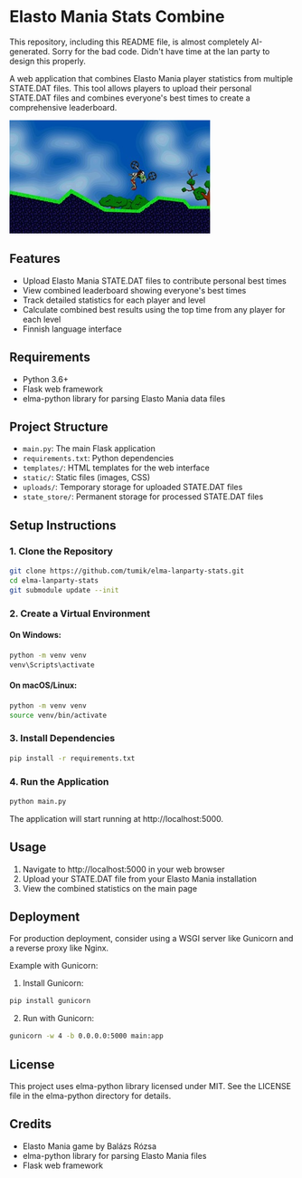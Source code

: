 # Elasto Mania Stats Combine

This repository, including this README file, is almost completely AI-generated. Sorry for the bad code. Didn't have time at the lan party to design this properly.

A web application that combines Elasto Mania player statistics from multiple STATE.DAT files. This tool allows players to upload their personal STATE.DAT files and combines everyone's best times to create a comprehensive leaderboard.

![Elasto Mania](static/elma.jpg)

## Features

- Upload Elasto Mania STATE.DAT files to contribute personal best times
- View combined leaderboard showing everyone's best times
- Track detailed statistics for each player and level
- Calculate combined best results using the top time from any player for each level
- Finnish language interface

## Requirements

- Python 3.6+
- Flask web framework
- elma-python library for parsing Elasto Mania data files

## Project Structure

- `main.py`: The main Flask application
- `requirements.txt`: Python dependencies
- `templates/`: HTML templates for the web interface
- `static/`: Static files (images, CSS)
- `uploads/`: Temporary storage for uploaded STATE.DAT files
- `state_store/`: Permanent storage for processed STATE.DAT files

## Setup Instructions

### 1. Clone the Repository

```bash
git clone https://github.com/tumik/elma-lanparty-stats.git
cd elma-lanparty-stats
git submodule update --init
```

### 2. Create a Virtual Environment

#### On Windows:

```bash
python -m venv venv
venv\Scripts\activate
```

#### On macOS/Linux:

```bash
python -m venv venv
source venv/bin/activate
```

### 3. Install Dependencies

```bash
pip install -r requirements.txt
```

### 4. Run the Application

```bash
python main.py
```

The application will start running at http://localhost:5000.

## Usage

1. Navigate to http://localhost:5000 in your web browser
2. Upload your STATE.DAT file from your Elasto Mania installation
3. View the combined statistics on the main page

## Deployment

For production deployment, consider using a WSGI server like Gunicorn and a reverse proxy like Nginx.

Example with Gunicorn:

1. Install Gunicorn:
```bash
pip install gunicorn
```

2. Run with Gunicorn:
```bash
gunicorn -w 4 -b 0.0.0.0:5000 main:app
```

## License

This project uses elma-python library licensed under MIT. See the LICENSE file in the elma-python directory for details.

## Credits

- Elasto Mania game by Balázs Rózsa
- elma-python library for parsing Elasto Mania files
- Flask web framework

